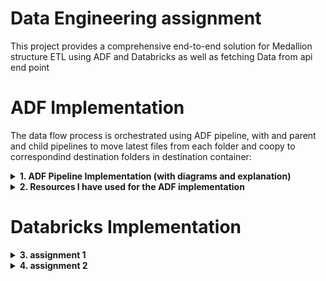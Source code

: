# Data Engineering assignment
This project provides a comprehensive end-to-end solution for Medallion structure ETL using ADF and Databricks as well as fetching Data from api end point




# ADF Implementation

The data flow process is orchestrated using ADF pipeline, with and parent and child pipelines to move latest files from each folder and coopy to correspondind destination folders in destination container:

<details>
  <summary><strong>1. ADF Pipeline Implementation (with diagrams and explanation)</strong></summary>
  
  ### Creating Parent Pipeline
  ![Creating Parent Pipeline](https://raw.githubusercontent.com/shamsaravaiah/DE-assignment-implementation/main/ADF%20implementation/Screenshots/parent%20pipeline.png)
  In the parent pipeline, I iterate over the sales-view-devtst container to get the metadata at the container level, which will result in the folders [customer, product, sales store] as child items that will be passed into the execute pipeline activity which runs the child pipeline. 
  
  ### Creating Child Pipeline
  ![Creating Child Pipeline](https://raw.githubusercontent.com/shamsaravaiah/DE-assignment-implementation/main/ADF%20implementation/Screenshots/child%20pipeline.png)
  The child pipeline takes the current item in the forEach activity and passes it into the pipeline level parameter that I have configured for the child Pipeline. The current folder is passed to the getMetadata activity inside the forEach activity of the child pipeline, resulting in an array of child items with the lastModified date and file name.
  
  ### Inside forEach Activity in Child Pipeline
  ![Inside forEach Activity in Child Pipeline](https://raw.githubusercontent.com/shamsaravaiah/DE-assignment-implementation/main/ADF%20implementation/Screenshots/inside%20forEach%20activity%20of%20child%20pipeline.png)
  I have assigned a pipeline level variable and assigned an old date value. Inside the forEach activity of the child pipeline, I compare the date variable with the lastModified of the current file. If greater, I swap the date variable with lastModified to preserve the latest date. I then assign the filename to a variable using the SetVariable activity. Then I copy the file to the destination using the latest file name with the Copy Data activity. The aim is to extract fresh and latest files from the source and copy them to the destination.

</details>

<details>
  <summary><strong>2. Resources I have used for the ADF implementation</strong></summary>
  - ADF (data flow orchestration)
  - ADLS Gen 2 (storage purpose, hierarchical namespace)
  - Databricks (to perform transformations on the source datasets prior to saving in the next layer, Implemented medallion architecture to process the files applying the mentioned transformations and writing them as Delta tables using Upset operation)
</details>






# Databricks Implementation

<details>
  <summary><strong>3. assignment 1</strong></summary>
  Implemented the mentioned transformation, using UDF functions and writing a fact table into DBFS as delta table which can be queried on using the mentioned requirements.
    Link: [GitHub Repository](https://github.com/shamsaravaiah/DE-assignment-implementation/tree/main/Databricks%20implementation/Question%201)

  
    
</details>

<details>
  <summary><strong>4. assignment 2</strong></summary>
  Extracted data from an api end point and performed transforamtions and flattening the data set. And wrote it into DBFS as delta table
  Link: [GitHub Repository](https://github.com/shamsaravaiah/DE-assignment-implementation/tree/main/Databricks%20implementation/Question%202)
  <details>
  <summary><strong>1. API Data Pulling Flow Chart</strong></summary>
  <img src="https://github.com/shamsaravaiah/DE-assignment-implementation/blob/main/Databricks%20implementation/Question%202/flow%20diagram.png" alt="API Data Pulling Flow Chart">
    

1. **Constants and Utility Functions:**  
   The notebook begins by defining necessary constants and utility functions.

2. **Data Fetching:**  
   The `fetch_data` function sends an HTTP GET request to the API URL. It logs any errors if the request fails. On success, the function returns the JSON response for further processing.

3. **Data Processing:**  
   The `process_data` function checks if the response contains the expected data structure (a list of users). It logs the number of records if valid or warns of errors if not.

4. **Creating a Spark DataFrame:**  
   The processed data is converted into a Spark DataFrame (`api_df`). The data is displayed to verify successful loading.

5. **Extracting Domain from Email:**  
   A user-defined function (UDF), `extract_domain`, is created using the Python `re` library to extract domain names from email addresses. This UDF generates a new column called `site_address`, which holds the extracted domains.

6. **Adding a Date Column:**  
   The `add_date_column` function is called to append a date column (defined in the utils module).

The final transformed DataFrame is saved in Delta format using Delta Lake technology. The output path is dynamically generated based on the specified database and table names.

## Listing Files

The notebook concludes by listing the files stored in the output path using `dbutils.fs.ls` and prints the file names.

</details>

# Answeres to quesitons

<details> 
  <summary><strong>3. What is Data Profiling?</strong></summary>
Data profiling is the process of checking and analyzing data to understand what it looks like, assess its quality, and check how good it is. This helps identify patterns, errors, and the overall quality of the data.

For the provided data, the data profiling steps that were done include:

Check Column Headers: Ensure all column headers are in snake case and lowercase.
Identify Patterns: Analyze and create new columns based on existing data (e.g., splitting names, extracting domains from emails).
Assess Data Types: Convert data types where necessary (e.g., date formats to yyyy-MM-dd).
Validate Values: Check and categorize values (e.g., expenditure status based on spending amounts).
Identify and Handle Anomalies: Ensure data consistency and correctness through transformations and checks.
Dynamic File Assessment: Continuously monitor and retrieve the latest modified files in the ADLS.
Transform Data: Apply rules for data transformation based on profiling insights (e.g., creating subcategories, store categories).
</details>

<details>
  <summary><strong>3. End-to-End Understanding</strong></summary>
Based on my understanding, the use case was designed to implement a structured data processing pipeline using Azure Data Lake Storage (ADLS) and Azure Data Factory (ADF) for sales data analysis. It involves extracting fresh files that are being loaded, transforming, and loading (ETL) data from various sources into a bronze layer for raw storage, a silver layer for processed data, and a gold layer for analytical insights. This setup enables real-time data processing, improved data quality, and enhanced decision-making through consolidated sales reports.

The use case uses the Medallion Architecture pattern, which consists of three layers:

Bronze Layer: Raw data storage where all incoming data is initially ingested without significant transformations. This serves as the source of truth.

Silver Layer: Processed data that has undergone cleaning and transformation. This layer is used for more refined analytics. In my use case, it contains semi-processed/partially cleaned data.

Gold Layer: The final, curated data. In my use case, it contains the StoreProductSalesAnalys data, used for reporting and analytics. It provides high-level insights and can be considered as the data mart. In my use case, I created a large table that can be queried in many ways to derive insights.

This layered approach facilitates incremental data processing and enhances data quality while allowing for flexible analytics across different stages of the data lifecycle, making data available for different workloads.

</details>

